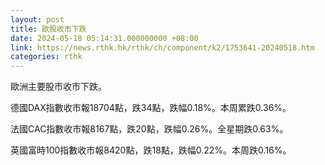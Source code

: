 ```yaml
---
layout: post
title: 歐股收市下跌
date: 2024-05-18 05:14:31.000000000 +08:00
link: https://news.rthk.hk/rthk/ch/component/k2/1753641-20240518.htm
categories: rthk
---
```


歐洲主要股市收市下跌。

德國DAX指數收市報18704點，跌34點，跌幅0.18%。本周累跌0.36%。

法國CAC指數收市報8167點，跌20點，跌幅0.26%。全星期跌0.63%。

英國富時100指數收市報8420點，跌18點，跌幅0.22%。本周跌0.16%。
